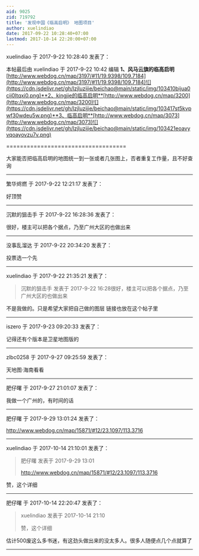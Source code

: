 ```yaml
---
aid: 9025
zid: 719792
title: '发现中国《临高启明》 地图项目'
author: xuelindiao
date: 2017-09-22 10:28:40+07:00
lastmod: 2017-10-14 22:20:00+07:00
---
```


xuelindiao 于 2017-9-22 10:28:40 发表了：

本帖最后由 xuelindiao 于 2017-9-22 10:42 编辑 **1、风马云旗的临高启明**[http://www.webdog.cn/map/3197/#11/19.9398/109.7184](http://www.webdog.cn/map/3197/#11/19.9398/109.7184)![](https://cdn.jsdelivr.net/gh/lzjluzijie/beichao@main/static/img/103410bijua0cij0ltqxi0.png)**2、kingjie的临高启明**[http://www.webdog.cn/map/3200](http://www.webdog.cn/map/3200)![](https://cdn.jsdelivr.net/gh/lzjluzijie/beichao@main/static/img/103417st5kvpwf30wdeu5w.png)**3、临高启明**[http://www.webdog.cn/map/3073](http://www.webdog.cn/map/3073)![](https://cdn.jsdelivr.net/gh/lzjluzijie/beichao@main/static/img/103421eoavyvqoayovzu7v.png)

===================================

大家能否把临高启明的地图统一到一张或者几张图上，否者重复工作量，且不好查询

---------

繁华烬燃 于 2017-9-22 12:21:17 发表了：

好顶赞

---------

沉默的狙击手 于 2017-9-22 16:28:36 发表了：

很好，楼主可以把各个据点，乃至广州大区的也做出来

---------

没事乱溜达 于 2017-9-22 20:34:20 发表了：

投票选一个先

---------

xuelindiao 于 2017-9-22 21:35:21 发表了：

> 沉默的狙击手 发表于 2017-9-22 16:28很好，楼主可以把各个据点，乃至广州大区的也做出来



不是我做的。只是希望大家把自己做的图层 链接也放在这个帖子里

---------

iszero 于 2017-9-23 09:20:33 发表了：

记得还有个版本是卫星地图版的

---------

zlbc0258 于 2017-9-27 09:25:59 发表了：

天地图·海南看看

---------

肥仔曙 于 2017-9-27 21:01:07 发表了：

我做一个广州的，有时间的话

---------

肥仔曙 于 2017-9-29 13:01:24 发表了：

http://www.webdog.cn/map/15871/#12/23.1097/113.3716

---------

xuelindiao 于 2017-10-14 21:10:01 发表了：

> 肥仔曙 发表于 2017-9-29 13:01
> 
> http://www.webdog.cn/map/15871/#12/23.1097/113.3716



赞，这个详细

---------

肥仔曙 于 2017-10-14 22:20:47 发表了：

> xuelindiao 发表于 2017-10-14 21:10
> 
> 赞，这个详细



估计500废这么多书迷，有这劲头做出来的没太多人。很多人随便点几个点就算了

---------

